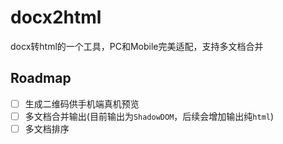# docx2html

docx转html的一个工具，PC和Mobile完美适配，支持多文档合并

## Roadmap
- [ ] 生成二维码供手机端真机预览
- [ ] 多文档合并输出(目前输出为`ShadowDOM`，后续会增加输出纯`html`)
- [ ] 多文档排序
